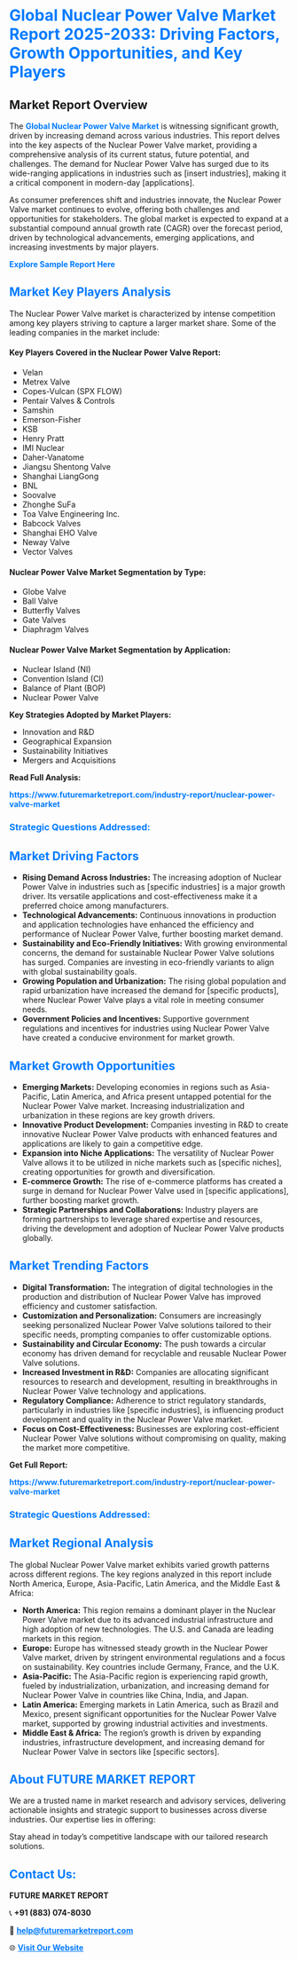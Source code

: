 <h1 style="color: #007BFF;">Global Nuclear Power Valve Market Report 2025-2033: Driving Factors, Growth Opportunities, and Key Players</h1>

<section id="overview">
<h2>Market Report Overview</h2>
<p>The <a href="https://www.futuremarketreport.com/industry-report/nuclear-power-valve-market" style="color: #007BFF; text-decoration: none;"><strong>Global Nuclear Power Valve Market</strong></a> is witnessing significant growth, driven by increasing demand across various industries. This report delves into the key aspects of the Nuclear Power Valve market, providing a comprehensive analysis of its current status, future potential, and challenges. The demand for Nuclear Power Valve has surged due to its wide-ranging applications in industries such as [insert industries], making it a critical component in modern-day [applications].</p>
<p>As consumer preferences shift and industries innovate, the Nuclear Power Valve market continues to evolve, offering both challenges and opportunities for stakeholders. The global market is expected to expand at a substantial compound annual growth rate (CAGR) over the forecast period, driven by technological advancements, emerging applications, and increasing investments by major players.</p>
</section>

<section id="overview">
<p><a href="https://www.futuremarketreport.com/request-sample/reportId=113384" style="color: #007BFF; text-decoration: none;"><strong>Explore Sample Report Here</strong></a></p>
</section>

<section id="key-players">
<h2 style="color: #007BFF;">Market Key Players Analysis</h2>
<p>The Nuclear Power Valve market is characterized by intense competition among key players striving to capture a larger market share. Some of the leading companies in the market include:</p>
<h4>Key Players Covered in the Nuclear Power Valve Report:</h4>
<ul><li>Velan</li><li>Metrex Valve</li><li>Copes-Vulcan (SPX FLOW)</li><li>Pentair Valves &amp; Controls</li><li>Samshin</li><li>Emerson-Fisher</li><li>KSB</li><li>Henry Pratt</li><li>IMI Nuclear</li><li>Daher-Vanatome</li><li>Jiangsu Shentong Valve</li><li>Shanghai LiangGong</li><li>BNL</li><li>Soovalve</li><li>Zhonghe SuFa</li><li>Toa Valve Engineering Inc.</li><li>Babcock Valves</li><li>Shanghai EHO Valve</li><li>Neway Valve</li><li>Vector Valves</li></ul>
<h4>Nuclear Power Valve Market Segmentation by Type:</h4>
<ul><li>Globe Valve</li><li>Ball Valve</li><li>Butterfly Valves</li><li>Gate Valves</li><li>Diaphragm Valves</li></ul>

<h4>Nuclear Power Valve Market Segmentation by Application:</h4>
<ul><li>Nuclear Island (NI)</li><li>Convention Island (CI)</li><li>Balance of Plant (BOP)</li><li>Nuclear Power Valve</li></ul>
<p><strong>Key Strategies Adopted by Market Players:</strong></p>
<ul>
<li>Innovation and R&D</li>
<li>Geographical Expansion</li>
<li>Sustainability Initiatives</li>
<li>Mergers and Acquisitions</li>
</ul>
</section>

<section>
<p><strong>Read Full Analysis: </strong></p><a href="https://www.futuremarketreport.com/industry-report/nuclear-power-valve-market" style="color: #007BFF; text-decoration: none;"><strong>https://www.futuremarketreport.com/industry-report/nuclear-power-valve-market</strong></a>
<h3 style="color: #007BFF;">Strategic Questions Addressed:</h3>
</section>

<section id="driving-factors">
<h2 style="color: #007BFF;">Market Driving Factors</h2>
<ul>
<li><strong>Rising Demand Across Industries:</strong> The increasing adoption of Nuclear Power Valve in industries such as [specific industries] is a major growth driver. Its versatile applications and cost-effectiveness make it a preferred choice among manufacturers.</li>
<li><strong>Technological Advancements:</strong> Continuous innovations in production and application technologies have enhanced the efficiency and performance of Nuclear Power Valve, further boosting market demand.</li>
<li><strong>Sustainability and Eco-Friendly Initiatives:</strong> With growing environmental concerns, the demand for sustainable Nuclear Power Valve solutions has surged. Companies are investing in eco-friendly variants to align with global sustainability goals.</li>
<li><strong>Growing Population and Urbanization:</strong> The rising global population and rapid urbanization have increased the demand for [specific products], where Nuclear Power Valve plays a vital role in meeting consumer needs.</li>
<li><strong>Government Policies and Incentives:</strong> Supportive government regulations and incentives for industries using Nuclear Power Valve have created a conducive environment for market growth.</li>
</ul>
</section>

<section id="growth-opportunities">
<h2 style="color: #007BFF;">Market Growth Opportunities</h2>
<ul>
<li><strong>Emerging Markets:</strong> Developing economies in regions such as Asia-Pacific, Latin America, and Africa present untapped potential for the Nuclear Power Valve market. Increasing industrialization and urbanization in these regions are key growth drivers.</li>
<li><strong>Innovative Product Development:</strong> Companies investing in R&D to create innovative Nuclear Power Valve products with enhanced features and applications are likely to gain a competitive edge.</li>
<li><strong>Expansion into Niche Applications:</strong> The versatility of Nuclear Power Valve allows it to be utilized in niche markets such as [specific niches], creating opportunities for growth and diversification.</li>
<li><strong>E-commerce Growth:</strong> The rise of e-commerce platforms has created a surge in demand for Nuclear Power Valve used in [specific applications], further boosting market growth.</li>
<li><strong>Strategic Partnerships and Collaborations:</strong> Industry players are forming partnerships to leverage shared expertise and resources, driving the development and adoption of Nuclear Power Valve products globally.</li>
</ul>
</section>

<section id="trending-factors">
<h2 style="color: #007BFF;">Market Trending Factors</h2>
<ul>
<li><strong>Digital Transformation:</strong> The integration of digital technologies in the production and distribution of Nuclear Power Valve has improved efficiency and customer satisfaction.</li>
<li><strong>Customization and Personalization:</strong> Consumers are increasingly seeking personalized Nuclear Power Valve solutions tailored to their specific needs, prompting companies to offer customizable options.</li>
<li><strong>Sustainability and Circular Economy:</strong> The push towards a circular economy has driven demand for recyclable and reusable Nuclear Power Valve solutions.</li>
<li><strong>Increased Investment in R&D:</strong> Companies are allocating significant resources to research and development, resulting in breakthroughs in Nuclear Power Valve technology and applications.</li>
<li><strong>Regulatory Compliance:</strong> Adherence to strict regulatory standards, particularly in industries like [specific industries], is influencing product development and quality in the Nuclear Power Valve market.</li>
<li><strong>Focus on Cost-Effectiveness:</strong> Businesses are exploring cost-efficient Nuclear Power Valve solutions without compromising on quality, making the market more competitive.</li>
</ul>
</section>

<section>
<p><strong>Get Full Report: </strong></p><a href="https://www.futuremarketreport.com/industry-report/nuclear-power-valve-market" style="color: #007BFF; text-decoration: none;"><strong>https://www.futuremarketreport.com/industry-report/nuclear-power-valve-market</strong></a>
<h3 style="color: #007BFF;">Strategic Questions Addressed:</h3>
</section>


<section id="regional-analysis">
<h2 style="color: #007BFF;">Market Regional Analysis</h2>
<p>The global Nuclear Power Valve market exhibits varied growth patterns across different regions. The key regions analyzed in this report include North America, Europe, Asia-Pacific, Latin America, and the Middle East & Africa:</p>
<ul>
<li><strong>North America:</strong> This region remains a dominant player in the Nuclear Power Valve market due to its advanced industrial infrastructure and high adoption of new technologies. The U.S. and Canada are leading markets in this region.</li>
<li><strong>Europe:</strong> Europe has witnessed steady growth in the Nuclear Power Valve market, driven by stringent environmental regulations and a focus on sustainability. Key countries include Germany, France, and the U.K.</li>
<li><strong>Asia-Pacific:</strong> The Asia-Pacific region is experiencing rapid growth, fueled by industrialization, urbanization, and increasing demand for Nuclear Power Valve in countries like China, India, and Japan.</li>
<li><strong>Latin America:</strong> Emerging markets in Latin America, such as Brazil and Mexico, present significant opportunities for the Nuclear Power Valve market, supported by growing industrial activities and investments.</li>
<li><strong>Middle East & Africa:</strong> The region’s growth is driven by expanding industries, infrastructure development, and increasing demand for Nuclear Power Valve in sectors like [specific sectors].</li>
</ul>
</section>

<footer>
<h2 style="color: #007BFF;">About FUTURE MARKET REPORT</h2>
<p>We are a trusted name in market research and advisory services, delivering actionable insights and strategic support to businesses across diverse industries. Our expertise lies in offering:</p>

<p>Stay ahead in today’s competitive landscape with our tailored research solutions.</p>

<h2 style="color: #007BFF;">Contact Us:</h2>
<p><strong>FUTURE MARKET REPORT</strong></p>
<p>📞 <strong>+91 (883) 074-8030</strong></p>
<p>📧 <strong><a href="mailto:help@futuremarketreport.com" style="color: #007BFF;">help@futuremarketreport.com</a></strong></p>
<p>🌐 <strong><a href="https://www.futuremarketreport.com/" style="color: #007BFF;">Visit Our Website</a></strong></p>
</footer>